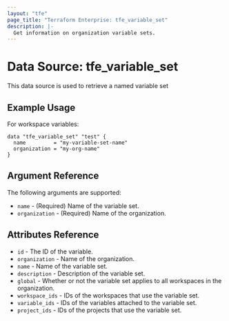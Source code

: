 ```yaml
---
layout: "tfe"
page_title: "Terraform Enterprise: tfe_variable_set"
description: |-
  Get information on organization variable sets.
---
```


# Data Source: tfe_variable_set

This data source is used to retrieve a named variable set

## Example Usage

For workspace variables:

```hcl
data "tfe_variable_set" "test" {
  name         = "my-variable-set-name"
  organization = "my-org-name"
}
```

## Argument Reference

The following arguments are supported:

* `name` - (Required) Name of the variable set.
* `organization` - (Required) Name of the organization.

## Attributes Reference

* `id` - The ID of the variable.
* `organization` - Name of the organization.
* `name` - Name of the variable set.
* `description` - Description of the variable set.
* `global` - Whether or not the variable set applies to all workspaces in the organization.
* `workspace_ids` - IDs of the workspaces that use the variable set.
* `variable_ids` - IDs of the variables attached to the variable set.
* `project_ids` - IDs of the projects that use the variable set.
